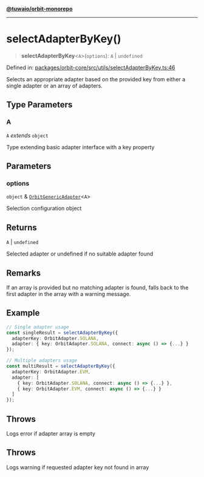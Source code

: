 [**@tuwaio/orbit-monorepo**](../../../README.md)

***

# selectAdapterByKey()

> **selectAdapterByKey**\<`A`\>(`options`): `A` \| `undefined`

Defined in: [packages/orbit-core/src/utils/selectAdapterByKey.ts:46](https://github.com/TuwaIO/orbit/blob/a902995532cb7705561cfaf0951d316b084413ee/packages/orbit-core/src/utils/selectAdapterByKey.ts#L46)

Selects an appropriate adapter based on the provided key from either a single adapter
or an array of adapters.

## Type Parameters

### A

`A` *extends* `object`

Type extending basic adapter interface with a key property

## Parameters

### options

`object` & [`OrbitGenericAdapter`](../type-aliases/OrbitGenericAdapter.md)\<`A`\>

Selection configuration object

## Returns

`A` \| `undefined`

Selected adapter or undefined if no suitable adapter found

## Remarks

If an array is provided but no matching adapter is found, falls back to the first adapter
in the array with a warning message.

## Example

```typescript
// Single adapter usage
const singleResult = selectAdapterByKey({
  adapterKey: OrbitAdapter.SOLANA,
  adapter: { key: OrbitAdapter.SOLANA, connect: async () => {...} }
});

// Multiple adapters usage
const multiResult = selectAdapterByKey({
  adapterKey: OrbitAdapter.EVM,
  adapter: [
    { key: OrbitAdapter.SOLANA, connect: async () => {...} },
    { key: OrbitAdapter.EVM, connect: async () => {...} }
  ]
});
```

## Throws

Logs error if adapter array is empty

## Throws

Logs warning if requested adapter key not found in array
